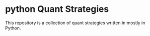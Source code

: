 # python Quant Strategies
This repository is a collection of quant strategies written in mostly in Python.
